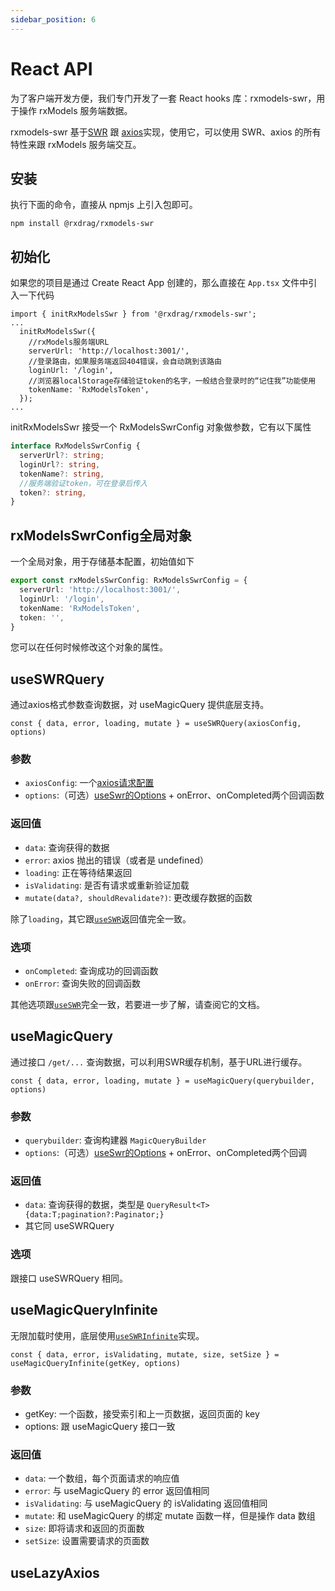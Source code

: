 ```yaml
---
sidebar_position: 6
---
```


# React API

为了客户端开发方便，我们专门开发了一套 React hooks 库：rxmodels-swr，用于操作 rxModels 服务端数据。

rxmodels-swr 基于[SWR](https://swr.vercel.app/zh-CN) 跟 [axios](https://axios-http.com/)实现，使用它，可以使用 SWR、axios 的所有特性来跟 rxModels 服务端交互。


## 安装

执行下面的命令，直接从 npmjs 上引入包即可。

```console
npm install @rxdrag/rxmodels-swr
```

## 初始化

如果您的项目是通过 Create React App 创建的，那么直接在 `App.tsx` 文件中引入一下代码

```tsx title="src/App.tsx"
import { initRxModelsSwr } from '@rxdrag/rxmodels-swr';
...
  initRxModelsSwr({
    //rxModels服务端URL
    serverUrl: 'http://localhost:3001/',
    //登录路由，如果服务端返回404错误，会自动跳到该路由
    loginUrl: '/login',
    //浏览器localStorage存储验证token的名字，一般结合登录时的“记住我”功能使用
    tokenName: 'RxModelsToken',
  });
...

```

initRxModelsSwr 接受一个 RxModelsSwrConfig 对象做参数，它有以下属性

```ts
interface RxModelsSwrConfig {
  serverUrl?: string;
  loginUrl?: string,
  tokenName?: string,
  //服务端验证token，可在登录后传入
  token?: string,
}

```

## rxModelsSwrConfig全局对象
一个全局对象，用于存储基本配置，初始值如下

```ts
export const rxModelsSwrConfig: RxModelsSwrConfig = {
  serverUrl: 'http://localhost:3001/',
  loginUrl: '/login',
  tokenName: 'RxModelsToken',
  token: '',
}
```
您可以在任何时候修改这个对象的属性。

## useSWRQuery

通过axios格式参数查询数据，对 useMagicQuery 提供底层支持。

```
const { data, error, loading, mutate } = useSWRQuery(axiosConfig, options)
```

### 参数

* `axiosConfig`: 一个[axios请求配置](https://axios-http.com/docs/req_config)
* `options`:（可选）[useSwr的Options](https://swr.vercel.app/zh-CN/docs/options#%E9%80%89%E9%A1%B9) + onError、onCompleted两个回调函数

### 返回值
* `data`: 查询获得的数据
* `error`: axios 抛出的错误（或者是 undefined）
* `loading`: 正在等待结果返回
* `isValidating`: 是否有请求或重新验证加载
* `mutate(data?, shouldRevalidate?)`: 更改缓存数据的函数

除了`loading`，其它跟[`useSWR`](https://swr.vercel.app/zh-CN/docs/options#%E8%BF%94%E5%9B%9E%E5%80%BC)返回值完全一致。

### 选项
* `onCompleted`: 查询成功的回调函数
* `onError`: 查询失败的回调函数

其他选项跟[`useSWR`](https://swr.vercel.app/zh-CN/docs/options)完全一致，若要进一步了解，请查阅它的文档。


## useMagicQuery

通过接口 `/get/...` 查询数据，可以利用SWR缓存机制，基于URL进行缓存。

```
const { data, error, loading, mutate } = useMagicQuery(querybuilder, options)
```

### 参数
* `querybuilder`: 查询构建器 `MagicQueryBuilder`
* `options`:（可选）[useSwr的Options](https://swr.vercel.app/zh-CN/docs/options#%E9%80%89%E9%A1%B9) + onError、onCompleted两个回调

### 返回值
* `data`: 查询获得的数据，类型是 `QueryResult<T>{data:T;pagination?:Paginator;}`
* 其它同 useSWRQuery

### 选项
跟接口 useSWRQuery 相同。

## useMagicQueryInfinite
无限加载时使用，底层使用[`useSWRInfinite`](https://swr.vercel.app/zh-CN/docs/pagination#useswrinfinite)实现。
```
const { data, error, isValidating, mutate, size, setSize } = useMagicQueryInfinite(getKey, options)
```

### 参数
* getKey: 一个函数，接受索引和上一页数据，返回页面的 key
* options: 跟 useMagicQuery 接口一致

### 返回值
* `data`: 一个数组，每个页面请求的响应值
* `error`: 与 useMagicQuery 的 error 返回值相同
* `isValidating`: 与 useMagicQuery 的 isValidating 返回值相同
* `mutate`: 和 useMagicQuery 的绑定 mutate 函数一样，但是操作 data 数组
* `size`: 即将请求和返回的页面数
* `setSize`: 设置需要请求的页面数

## useLazyAxios

